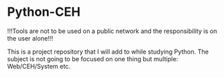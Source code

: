 # Python-CEH
!!!Tools are not to be used on a public network and the responsibility is on the user alone!!!


This is a project repository that I will add to while studying Python.
The subject is not going to be focused on one thing but multiple: Web/CEH/System etc.
